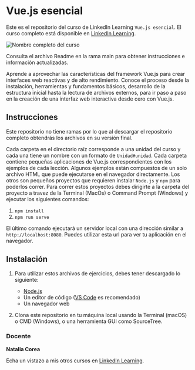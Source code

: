 # Vue.js esencial
Este es el repositorio del curso de LinkedIn Learning `Vue.js esencial`. El curso completo está disponible en [LinkedIn Learning][lil-course-url].

![Nombre completo del curso][lil-thumbnail-url] 

Consulta el archivo Readme en la rama main para obtener instrucciones e información actualizadas.

Aprende a aprovechar las características del framework Vue.js para crear interfaces web reactivas y de alto rendimiento. Conoce el proceso desde la instalación, herramientas y fundamentos básicos, desarrollo de la estructura inicial hasta la lectura de archivos externos, para ir paso a paso en la creación de una interfaz web interactiva desde cero con Vue.js.

## Instrucciones

Este repositorio no tiene ramas por lo que al descargar el repositorio completo obtendrás los archivos en su versión final.

Cada carpeta en el directorio raíz corresponde a una unidad del curso y cada una tiene un nombre con un formato de `Unidad#unidad`. Cada carpeta contiene pequeñas aplicaciones de Vue.js correspondientes con los ejemplos de cada lección. Algunos ejemplos están compuestos de un solo archivo HTML que puede ejecutarse en el navegador directamente. Los otros son pequeños proyectos que requieren instalar `Node.js` y `npm` para poderlos correr. Para correr estos proyectos debes dirigirte a la carpeta del proyecto a travez de la Terminal (MacOs) o Command Prompt (Windows) y ejecutar los siguientes comandos:
1. `npm install`
2. `npm run serve`

El último comando ejecutará un servidor local con una dirección similar a `http://localhost:8080`. Puedes utilizar esta url para ver tu aplicación en el navegador.

## Instalación

1. Para utilizar estos archivos de ejercicios, debes tener descargado lo siguiente:
   - [Node.js](https://nodejs.org/en/)
   - Un editor de código ([VS Code](https://code.visualstudio.com/) es recomendado)
   - Un navegador web

2. Clona este repositorio en tu máquina local usando la Terminal (macOS) o CMD (Windows), o una herramienta GUI como SourceTree.

### Docente

**Natalia Corea**

Echa un vistazo a mis otros cursos en [LinkedIn Learning](https://www.linkedin.com/learning/instructors/natalia-corea).

[0]: # (Replace these placeholder URLs with actual course URLs)
[lil-course-url]: https://www.linkedin.com/learning/vue-js-esencial-23326716/
[lil-thumbnail-url]: https://media.licdn.com/dms/image/D560DAQGhJ7HGfeqwnw/learning-public-crop_675_1200/0/1707476782285?e=2147483647&v=beta&t=TG0lwp2mePbaGPHWPqqEnAfc4opzI6gN_e9nNW84or0

[1]: # (End of ES-Instruction ###############################################################################################)
